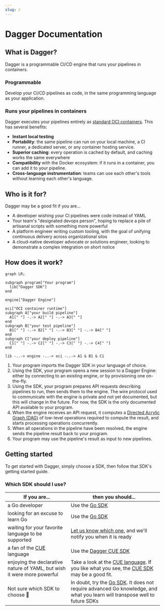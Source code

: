```yaml
---
slug: /
---
```


# Dagger Documentation

## What is Dagger?

Dagger is a programmable CI/CD engine that runs your pipelines in containers.

### Programmable

Develop your CI/CD pipelines as code, in the same programming language as your application.

### Runs your pipelines in containers

Dagger executes your pipelines entirely as [standard OCI containers](https://opencontainers.org/). This has several benefits:

* **Instant local testing**
* **Portability**: the same pipeline can run on your local machine, a CI runner, a dedicated server, or any container hosting service.
* **Superior caching**: every operation is cached by default, and caching works the same everywhere
* **Compatibility** with the Docker ecosystem: if it runs in a container, you can add it to your pipeline.
* **Cross-language instrumentation**: teams can use each other's tools without learning each other's language.

## Who is it for?

Dagger may be a good fit if you are...

* A developer wishing your CI pipelines were code instead of YAML
* Your team's "designated devops person", hoping to replace a pile of artisanal scripts with something more powerful
* A platform engineer writing custom tooling, with the goal of unifying continuous delivery across organizational silos
* A cloud-native developer advocate or solutions engineer, looking to demonstrate a complex integration on short notice

## How does it work?

```mermaid
graph LR;

subgraph program["Your program"]
  lib["Dagger SDK"]
end

engine["Dagger Engine"]

oci["OCI container runtime"]
subgraph A["your build pipeline"]
  A1[" "] -.-> A2[" "] -.-> A3[" "]
end
subgraph B["your test pipeline"]
  B1[" "] -.-> B2[" "] -.-> B3[" "] -.-> B4[" "]
end
subgraph C["your deploy pipeline"]
  C1[" "] -.-> C2[" "] -.-> C3[" "] -.-> C4[" "]
end

lib -..-> engine -..-> oci -..-> A1 & B1 & C1
```

1. Your program imports the Dagger SDK in your language of choice.
2. Using the SDK, your program opens a new session to a Dagger Engine: either by connecting to an existing engine, or by provisioning one on-the-fly.
3. Using the SDK, your program prepares API requests describing pipelines to run, then sends them to the engine. The wire protocol used to communicate with the engine is private and not yet documented, but this will change in the future. For now, the SDK is the only documented API available to your program.
4. When the engine receives an API request, it computes a [Directed Acrylic Graph (DAG)](https://en.wikipedia.org/wiki/Directed_acyclic_graph) of low-level operations required to compute the result, and starts processing operations concurrently.
5. When all operations in the pipeline have been resolved, the engine sends the pipeline result back to your program.
6. Your program may use the pipeline's result as input to new pipelines.

## Getting started

To get started with Dagger, simply choose a SDK, then follow that SDK's getting started guide.

### Which SDK should I use?

| If you are... | then you should... |
| -- | -- |
| a Go developer | Use the [Go SDK](sdk/go) |
| looking for an excuse to learn Go | Use the [Go SDK](sdk/go) |
| waiting for your favorite language to be supported | [Let us know which one](https://blocklayer.typeform.com/to/a6m5gKSS), and we'll notify you when it is ready
| a fan of the [CUE](https://cuelang.org) language | Use the [Dagger CUE SDK](sdk/cue) |
| enjoying the declarative nature of YAML, but wish it were more powerful | Take a look at the [CUE language](https://cuelang.org). If you like what you see, the [CUE SDK](sdk/cue) may be a good fit. |
| Not sure which SDK to choose 🤷 | In doubt, try the [Go SDK](sdk/go). It does not require advanced Go knowledge, and what you learn will transpose well to future SDKs
